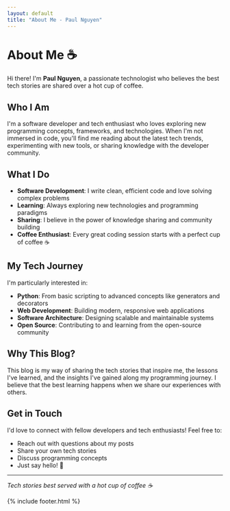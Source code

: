 ```yaml
---
layout: default
title: "About Me - Paul Nguyen"
---
```


# About Me ☕

Hi there! I'm **Paul Nguyen**, a passionate technologist who believes the best tech stories are shared over a hot cup of coffee.

## Who I Am

I'm a software developer and tech enthusiast who loves exploring new programming concepts, frameworks, and technologies. When I'm not immersed in code, you'll find me reading about the latest tech trends, experimenting with new tools, or sharing knowledge with the developer community.

## What I Do

- **Software Development**: I write clean, efficient code and love solving complex problems
- **Learning**: Always exploring new technologies and programming paradigms
- **Sharing**: I believe in the power of knowledge sharing and community building
- **Coffee Enthusiast**: Every great coding session starts with a perfect cup of coffee ☕

## My Tech Journey

I'm particularly interested in:
- **Python**: From basic scripting to advanced concepts like generators and decorators
- **Web Development**: Building modern, responsive web applications
- **Software Architecture**: Designing scalable and maintainable systems
- **Open Source**: Contributing to and learning from the open-source community

## Why This Blog?

This blog is my way of sharing the tech stories that inspire me, the lessons I've learned, and the insights I've gained along my programming journey. I believe that the best learning happens when we share our experiences with others.

## Get in Touch

I'd love to connect with fellow developers and tech enthusiasts! Feel free to:
- Reach out with questions about my posts
- Share your own tech stories
- Discuss programming concepts
- Just say hello! 👋

---

*Tech stories best served with a hot cup of coffee ☕*

{% include footer.html %}